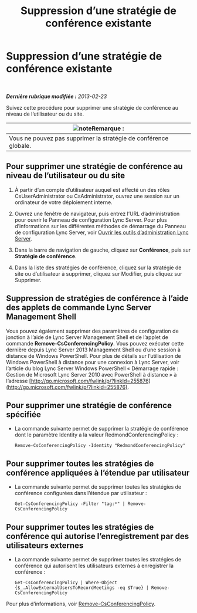 ﻿---
title: Suppression d’une stratégie de conférence existante
TOCTitle: Suppression d’une stratégie de conférence existante
ms:assetid: 709ed771-790f-4bf1-a4de-b37ca5168688
ms:mtpsurl: https://technet.microsoft.com/fr-fr/library/JJ688089(v=OCS.15)
ms:contentKeyID: 49891392
ms.date: 05/20/2016
mtps_version: v=OCS.15
ms.translationtype: HT
---

# Suppression d’une stratégie de conférence existante

 

_**Dernière rubrique modifiée :** 2013-02-23_

Suivez cette procédure pour supprimer une stratégie de conférence au niveau de l’utilisateur ou du site.

<table>
<thead>
<tr class="header">
<th><img src="images/Gg398920.note(OCS.15).gif" title="note" alt="note" />Remarque :</th>
</tr>
</thead>
<tbody>
<tr class="odd">
<td>Vous ne pouvez pas supprimer la stratégie de conférence globale.</td>
</tr>
</tbody>
</table>


## Pour supprimer une stratégie de conférence au niveau de l’utilisateur ou du site

1.  À partir d’un compte d’utilisateur auquel est affecté un des rôles CsUserAdministrator ou CsAdministrator, ouvrez une session sur un ordinateur de votre déploiement interne.

2.  Ouvrez une fenêtre de navigateur, puis entrez l’URL d’administration pour ouvrir le Panneau de configuration Lync Server. Pour plus d’informations sur les différentes méthodes de démarrage du Panneau de configuration Lync Server, voir [Ouvrir les outils d’administration Lync Server](lync-server-2013-open-lync-server-administrative-tools.md).

3.  Dans la barre de navigation de gauche, cliquez sur **Conférence**, puis sur **Stratégie de conférence**.

4.  Dans la liste des stratégies de conférence, cliquez sur la stratégie de site ou d’utilisateur à supprimer, cliquez sur Modifier, puis cliquez sur Supprimer.

## Suppression de stratégies de conférence à l’aide des applets de commande Lync Server Management Shell

Vous pouvez également supprimer des paramètres de configuration de jonction à l’aide de Lync Server Management Shell et de l’applet de commande **Remove-CsConferencingPolicy**. Vous pouvez exécuter cette dernière depuis Lync Server 2013 Management Shell ou d’une session à distance de Windows PowerShell. Pour plus de détails sur l’utilisation de Windows PowerShell à distance pour une connexion à Lync Server, voir l’article du blog Lync Server Windows PowerShell « Démarrage rapide : Gestion de Microsoft Lync Server 2010 avec PowerShell à distance » à l’adresse [http://go.microsoft.com/fwlink/p/?linkId=255876](http://go.microsoft.com/fwlink/p/?linkid=255876).

## Pour supprimer une stratégie de conférence spécifiée

  - La commande suivante permet de supprimer la stratégie de conférence dont le paramètre Identity a la valeur RedmondConferencingPolicy :
    
        Remove-CsConferencingPolicy -Identity "RedmondConferencingPolicy"

## Pour supprimer toutes les stratégies de conférence appliquées à l’étendue par utilisateur

  - La commande suivante permet de supprimer toutes les stratégies de conférence configurées dans l’étendue par utilisateur :
    
        Get-CsConferencingPolicy -Filter "tag:*" | Remove-CsConferencingPolicy

## Pour supprimer toutes les stratégies de conférence qui autorise l’enregistrement par des utilisateurs externes

  - La commande suivante permet de supprimer toutes les stratégies de conférence qui autorisent les utilisateurs externes à enregistrer la conférence :
    
        Get-CsConferencingPolicy | Where-Object {$_.AllowExternalUsersToRecordMeetings -eq $True} | Remove-CsConferencingPolicy

Pour plus d’informations, voir [Remove-CsConferencingPolicy](https://docs.microsoft.com/en-us/powershell/module/skype/Remove-CsConferencingPolicy).

